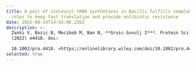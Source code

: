 ```yaml
---
title: A pair of isoleucyl-tRNA synthetases in Bacilli fulfills complementary
  roles to keep fast translation and provide antibiotic resistance
date: 2022-08-24T14:43:06.226Z
description: >-
  Zanki V, Bozic B, Mocibob M, Ban N, **Gruic-Sovulj I***. Protein Sci. 31
  (2022) e4418. doi:

  10.1002/pro.4418. <https://onlinelibrary.wiley.com/doi/10.1002/pro.4418>
selected: true
---
```

